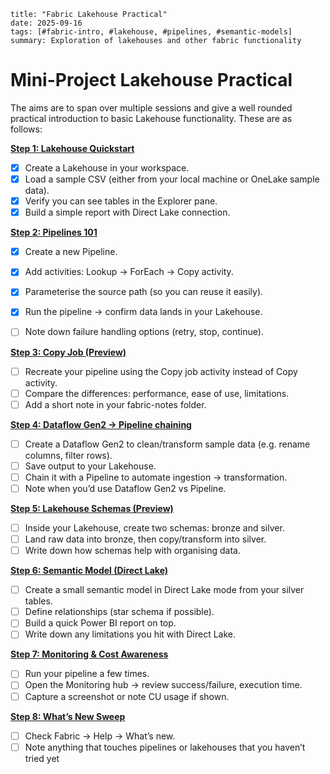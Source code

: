 ```
title: "Fabric Lakehouse Practical"
date: 2025-09-16
tags: [#fabric-intro, #lakehouse, #pipelines, #semantic-models]
summary: Exploration of lakehouses and other fabric functionality 
```
# Mini-Project Lakehouse Practical

The aims are to span over multiple sessions and give a well rounded practical introduction to basic Lakehouse functionality. These are as follows:

**<u>Step 1: Lakehouse Quickstart</u>**

- [x] Create a Lakehouse in your workspace.
- [x] Load a sample CSV (either from your local machine or OneLake sample data).
- [x] Verify you can see tables in the Explorer pane.
- [x] Build a simple report with Direct Lake connection.

**<u>Step 2: Pipelines 101</u>**

- [x] Create a new Pipeline.
- [x] Add activities: Lookup → ForEach → Copy activity.
- [x] Parameterise the source path (so you can reuse it easily).
- [x] Run the pipeline → confirm data lands in your Lakehouse.
- [ ] Note down failure handling options (retry, stop, continue).


**<u>Step 3: Copy Job (Preview)</u>**

- [ ] Recreate your pipeline using the Copy job activity instead of Copy activity.
- [ ] Compare the differences: performance, ease of use, limitations.
- [ ] Add a short note in your fabric-notes folder.

**<u>Step 4: Dataflow Gen2 → Pipeline chaining</u>**

- [ ] Create a Dataflow Gen2 to clean/transform sample data (e.g. rename columns, filter rows).
- [ ] Save output to your Lakehouse.
- [ ] Chain it with a Pipeline to automate ingestion → transformation.
- [ ] Note when you’d use Dataflow Gen2 vs Pipeline.

**<u>Step 5: Lakehouse Schemas (Preview)</u>**

- [ ] Inside your Lakehouse, create two schemas: bronze and silver.
- [ ] Land raw data into bronze, then copy/transform into silver.
- [ ] Write down how schemas help with organising data.

**<u>Step 6: Semantic Model (Direct Lake)</u>**

- [ ] Create a small semantic model in Direct Lake mode from your silver tables.
- [ ] Define relationships (star schema if possible).
- [ ] Build a quick Power BI report on top.
- [ ] Write down any limitations you hit with Direct Lake.

**<u>Step 7: Monitoring & Cost Awareness</u>**

- [ ] Run your pipeline a few times.
- [ ] Open the Monitoring hub → review success/failure, execution time.
- [ ] Capture a screenshot or note CU usage if shown.

**<u>Step 8: What’s New Sweep</u>**

- [ ] Check Fabric → Help → What’s new.
- [ ] Note anything that touches pipelines or lakehouses that you haven’t tried yet
